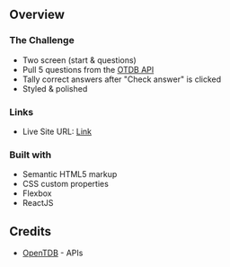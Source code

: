 
## Overview

### The Challenge

- Two screen (start & questions)
- Pull 5 questions from the [OTDB API](https://opentdb.com/)
- Tally correct answers after "Check answer" is clicked
- Styled & polished

### Links

- Live Site URL: [Link](https://quizz-app-blue.vercel.app/)
### Built with

- Semantic HTML5 markup
- CSS custom properties
- Flexbox
- ReactJS

## Credits

- [OpenTDB](https://opentdb.com/) - APIs
